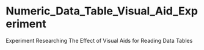 # Numeric_Data_Table_Visual_Aid_Experiment
Experiment Researching The Effect of Visual Aids for Reading Data Tables
